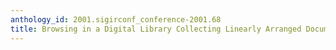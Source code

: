 ```yaml
---
anthology_id: 2001.sigirconf_conference-2001.68
title: Browsing in a Digital Library Collecting Linearly Arranged Documents
---
```

